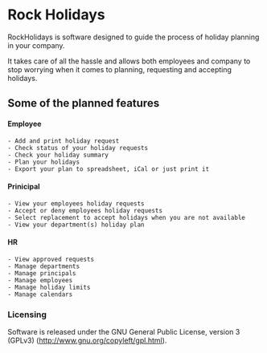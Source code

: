 Rock Holidays
=============

RockHolidays is software designed to guide the process of holiday planning in your company. 

It takes care of all the hassle and allows both employees and company to stop worrying when it comes to planning, requesting and accepting holidays.

## Some of the planned features

#### Employee
	- Add and print holiday request
	- Check status of your holiday requests
	- Check your holiday summary
	- Plan your holidays
	- Export your plan to spreadsheet, iCal or just print it

#### Prinicipal

	- View your employees holiday requests
	- Accept or deny employees holiday requests
	- Select replacement to accept holidays when you are not available
	- View your department(s) holiday plan

#### HR

	- View approved requests
	- Manage departments
	- Manage principals
	- Manage employees
	- Manage holiday limits
	- Manage calendars

  
### Licensing

Software is released under the GNU General Public License, version 3 (GPLv3) (http://www.gnu.org/copyleft/gpl.html).
